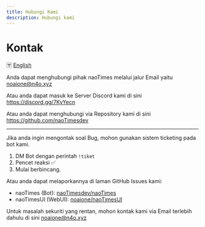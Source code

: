 ```yaml
---
title: Hubungi Kami
description: Hubungi kami
---
```


# Kontak

🈂️ [English](/contact)

Anda dapat menghubungi pihak naoTimes melalui jalur Email yaitu noaione@n4o.xyz

Atau anda dapat masuk ke Server Discord kami di sini https://discord.gg/7KyYecn

Atau anda dapat menghubungi via Repository kami di sini https://github.com/naoTimesdev

---

Jika anda ingin mengontak soal Bug, mohon gunakan sistem ticketing pada bot kami.
1. DM Bot dengan perintah `!tiket`
2. Pencet reaksi ✅
3. Mulai berbincang.

Atau anda dapat melaporkannya di laman GitHub Issues kami:
- naoTimes (Bot): [naoTimesdev/naoTimes](https://github.com/naoTimesdev/naoTimes/issues/new/choose)
- naoTimesUI (WebUI): [noaione/naoTimesUI](https://github.com/noaione/naoTimesUI/issues/new/choose)

Untuk masalah sekuriti yang rentan, mohon kontak kami via Email terlebih dahulu di sini noaione@n4o.xyz
